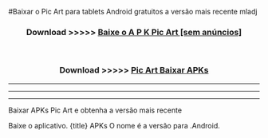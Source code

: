#Baixar o Pic Art   para tablets Android gratuitos a versão mais recente mladj


<div align="center">
<h3>Download >>>>> <a href="https://pt-web.web.app/?pt= Pic Art ">Baixe o A P K Pic Art  [sem anúncios]</a></h3><br>

<h3>Download >>>>> <a href="https://pt-web.web.app/?pt= Pic Art ">Pic Art  Baixar APKs</a></h3>
</div>

----------------------------------------------------------

----------------------------------------------------------

----------------------------------------------------------

Baixar APKs Pic Art  e obtenha a versão mais recente

Baixe o aplicativo. {title} APKs O nome é a versão para .Android.


